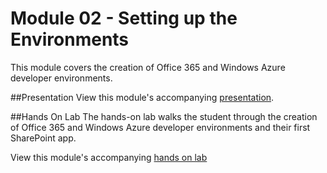 Module 02 - Setting up the Environments
=======================================

This module covers the creation of Office 365 and Windows Azure developer environments.

##Presentation
View this module's accompanying [presentation](02.Setting%20up%20the%20Environments.pptx).

##Hands On Lab
The hands-on lab walks the student through the creation of Office 365 and Windows Azure developer environments and their first SharePoint app.

View this module's accompanying [hands on lab](hands-on-lab.md)
